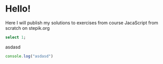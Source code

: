 # Hello!

Here I will publish my solutions to exercises from course JacaScript from scratch on stepik.org


```sql
select 1;
```

asdasd
```js
console.log("asdasd")
```
